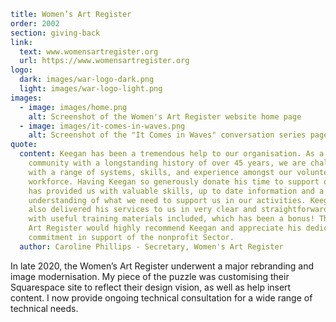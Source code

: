 ```yaml
title: Women’s Art Register
order: 2002
section: giving-back
link:
  text: www.womensartregister.org
  url: https://www.womensartregister.org
logo:
  dark: images/war-logo-dark.png
  light: images/war-logo-light.png
images:
  - image: images/home.png
    alt: Screenshot of the Women's Art Register website home page
  - image: images/it-comes-in-waves.png
    alt: Screenshot of the "It Comes in Waves" conversation series page
quote:
  content: Keegan has been a tremendous help to our organisation. As a diverse
    community with a longstanding history of over 45 years, we are challenged
    with a range of systems, skills, and experience amongst our volunteer
    workforce. Having Keegan so generously donate his time to support our work
    has provided us with valuable skills, up to date information and a clear
    understanding of what we need to support us in our activities. Keegan has
    also delivered his services to us in very clear and straightforward language
    with useful training materials included, which has been a bonus! The Women's
    Art Register would highly recommend Keegan and appreciate his dedication and
    commitment in support of the nonprofit Sector.
  author: Caroline Phillips - Secretary, Women's Art Register
```
In late 2020, the Women’s Art Register underwent a major rebranding and image modernisation. My piece of the puzzle was customising their Squarespace site to reflect their design vision, as well as help insert content. I now provide ongoing technical consultation for a wide range of technical needs.
